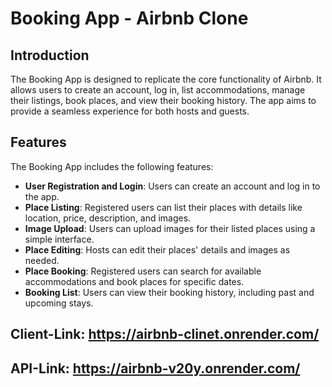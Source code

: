 
# Booking App - Airbnb Clone

## Introduction

The Booking App is designed to replicate the core functionality of Airbnb. It allows users to create an account, log in, list accommodations, manage their listings, book places, and view their booking history. The app aims to provide a seamless experience for both hosts and guests.

## Features

The Booking App includes the following features:

- **User Registration and Login**: Users can create an account and log in to the app.
- **Place Listing**: Registered users can list their places with details like location, price, description, and images.
- **Image Upload**: Users can upload images for their listed places using a simple interface.
- **Place Editing**: Hosts can edit their places' details and images as needed.
- **Place Booking**: Registered users can search for available accommodations and book places for specific dates.
- **Booking List**: Users can view their booking history, including past and upcoming stays.

## Client-Link: https://airbnb-clinet.onrender.com/
## API-Link: https://airbnb-v20y.onrender.com/

